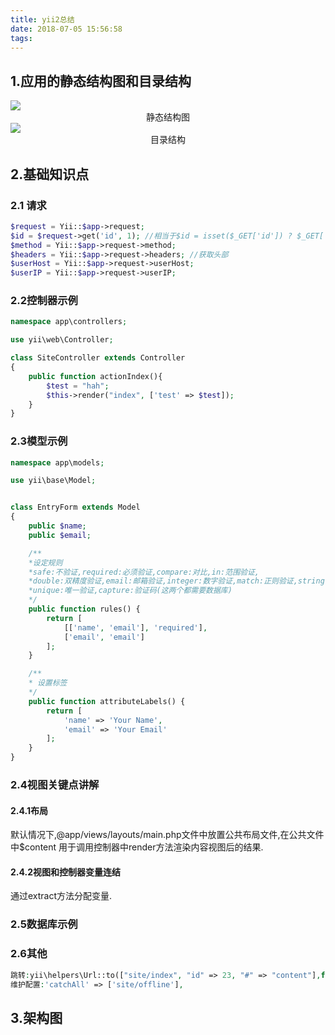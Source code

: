 ```yaml
---
title: yii2总结
date: 2018-07-05 15:56:58
tags:
---
```


## 1.应用的静态结构图和目录结构
<img src="http://resource.cmdapps.com/2018/07/static_struct.png"/>
<center>静态结构图</center>
<img src="http://resource.cmdapps.com/2018/07/contents.png"/>
<center>目录结构</center>

## 2.基础知识点
### 2.1 请求
```php
$request = Yii::$app->request;
$id = $request->get('id', 1); //相当于$id = isset($_GET['id']) ? $_GET['id'] : 1;
$method = Yii::$app->request->method;
$headers = Yii::$app->request->headers; //获取头部
$userHost = Yii::$app->request->userHost;
$userIP = Yii::$app->request->userIP;
```
### 2.2控制器示例
```php
namespace app\controllers;

use yii\web\Controller;

class SiteController extends Controller
{
    public function actionIndex(){
        $test = "hah";
        $this->render("index", ['test' => $test]);
    }
}
```

### 2.3模型示例
```php
namespace app\models;

use yii\base\Model;


class EntryForm extends Model
{
    public $name;
    public $email;

    /**
    *设定规则 
    *safe:不验证,required:必须验证,compare:对比,in:范围验证,
    *double:双精度验证,email:邮箱验证,integer:数字验证,match:正则验证,string:字符串验证,
    *unique:唯一验证,capture:验证码(这两个都需要数据库)
    */
    public function rules() {
        return [
            [['name', 'email'], 'required'],
            ['email', 'email']
        ];
    }

    /**
    * 设置标签
    */
    public function attributeLabels() {
        return [
            'name' => 'Your Name',
            'email' => 'Your Email'
        ];
    }
}
```

### 2.4视图关键点讲解
#### 2.4.1布局
默认情况下,@app/views/layouts/main.php文件中放置公共布局文件,在公共文件中$content
用于调用控制器中render方法渲染内容视图后的结果.
#### 2.4.2视图和控制器变量连结
通过extract方法分配变量.
### 2.5数据库示例

### 2.6其他
```php
跳转:yii\helpers\Url::to(["site/index", "id" => 23, "#" => "content"],false); //index.php/site/index?id=23#content
维护配置:'catchAll' => ['site/offline'],
```

## 3.架构图